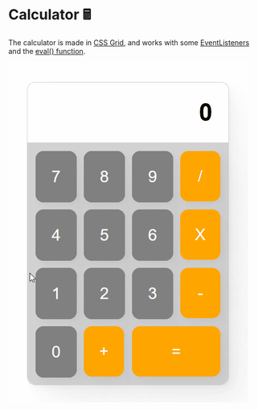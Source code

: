 # Calculator 🖩

The calculator is made in [CSS Grid](https://developer.mozilla.org/en-US/docs/Web/CSS/CSS_Grid_Layout), and works with some [EventListeners](https://developer.mozilla.org/en-US/docs/Web/API/EventTarget/addEventListener) and the [eval() function](https://developer.mozilla.org/en-US/docs/Web/JavaScript/Reference/Global_Objects/eval).  

![Demo gif](calculator.gif)